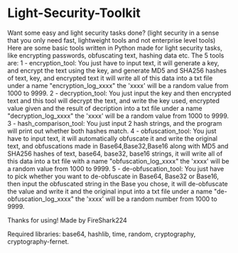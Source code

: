 # Light-Security-Toolkit
Want some easy and light security tasks done? (light security in a sense that you only need fast, lightweight tools and not enterprise level tools)
Here are some basic tools written in Python made for light security tasks, like encrypting passwords, obfuscating text, hashing data etc.
The 5 tools are:
1 - encryption_tool: You just have to input text, it will generate a key, and encrypt the text using the key, and generate MD5 and SHA256 hashes of text, key, and encrypted text it will write all of this data into a txt file under a name "encryption_log_xxxx" the 'xxxx' will be a random value from 1000 to 9999.
2 - decryption_tool: You just input the key and then encrypted text and this tool will decrypt the text, and write the key used, encrypted value given and the result of decription into a txt file under a name "decryption_log_xxxx" the 'xxxx' will be a random value from 1000 to 9999.
3 - hash_comparison_tool: You just input 2 hash strings, and the program will print out whether both hashes match.
4 - obfuscation_tool: You just have to input text, it will automatically obfuscate it and write the original text, and obfuscations made in Base64,Base32,Base16 along with MD5 and SHA256 hashes of text, base64, base32, base16 strings, it will write all of this data into a txt file with a name "obfuscation_log_xxxx" the 'xxxx' will be a random value from 1000 to 9999.
5 - de-obfuscation_tool: You just have to pick whether you want to de-obfuscate in Base64, Base32 or Base16, then input the obfuscated string in the Base you chose, it will de-obfuscate the value and write it and the original input into a txt file under a name "de-obfuscation_log_xxxx" the 'xxxx' will be a random number from 1000 to 9999.

Thanks for using! 
Made by FireShark224

Required libraries:
base64, hashlib, time, random, cryptography, cryptography-fernet.
